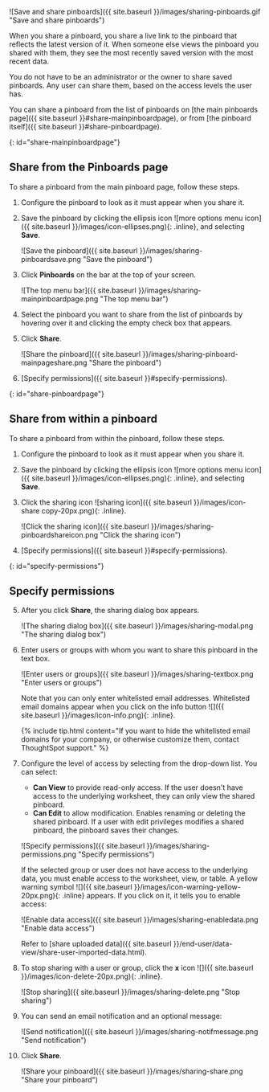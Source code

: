 ![Save and share pinboards]({{ site.baseurl }}/images/sharing-pinboards.gif "Save and share pinboards")
<!--{% include image.html file="sharing-pinboards.gif" title="Save and share pinboards" alt="Learn how to save and share pinboards in ThoughtSpot." caption="Save and share pinboards" %}-->

When you share a pinboard, you share a live link to the pinboard that reflects the latest version of it. When someone else views the pinboard you shared with them, they see the most recently saved version with the most recent data.

You do not have to be an administrator or the owner to share saved pinboards. Any user can share them, based on the access levels the user has.

You can share a pinboard from the list of pinboards on [the main pinboards page]({{ site.baseurl }}#share-mainpinboardpage), or from [the pinboard itself]({{ site.baseurl }}#share-pinboardpage).

{: id="share-mainpinboardpage"}
## Share from the Pinboards page
To share a pinboard from the main pinboard page, follow these steps.

1. Configure the pinboard to look as it must appear when you share it.

2. Save the pinboard by clicking the ellipsis icon ![more options menu icon]({{ site.baseurl }}/images/icon-ellipses.png){: .inline}, and selecting **Save**.

    ![Save the pinboard]({{ site.baseurl }}/images/sharing-pinboardsave.png "Save the pinboard")
    <!--{% include image.html file="sharing-pinboardsave.png" title="Save the pinboard" alt="Save the pinboard by clicking the three-dot ellipsis icon and selecting save." caption="Save the pinboard" %}-->

3. Click **Pinboards** on the bar at the top of your screen.

    ![The top menu bar]({{ site.baseurl }}/images/sharing-mainpinboardpage.png "The top menu bar")
    <!--{% include image.html file="sharing-mainpinboardpage.png" title="The top menu bar" alt="Click Pinboards on the main menu bar." caption="The top menu bar" %}-->    

2. Select the pinboard you want to share from the list of pinboards by hovering over it and clicking the empty check box that appears.

3. Click **Share**.

    ![Share the pinboard]({{ site.baseurl }}/images/sharing-pinboard-mainpageshare.png "Share the pinboard")
    <!--{% include image.html file="sharing-pinboard-mainpageshare.png" title="Share the pinboard" alt="Select the pinboard you want to share and click the share button at the top left of the page." caption="Share the pinboard" %}-->

6. [Specify permissions]({{ site.baseurl }}#specify-permissions).  

{: id="share-pinboardpage"}
## Share from within a pinboard
To share a pinboard from within the pinboard, follow these steps.

1. Configure the pinboard to look as it must appear when you share it.

2. Save the pinboard by clicking the ellipsis icon ![more options menu icon]({{ site.baseurl }}/images/icon-ellipses.png){: .inline}, and selecting **Save**.

3. Click the sharing icon ![sharing icon]({{ site.baseurl }}/images/icon-share copy-20px.png){: .inline}.

    ![Click the sharing icon]({{ site.baseurl }}/images/sharing-pinboardshareicon.png "Click the sharing icon")
    <!--{% include image.html file="sharing-pinboardshareicon.png" title="Click the sharing icon" alt="Click the sharing icon to open the sharing dialog box." caption="Click the sharing icon" %}-->

5. [Specify permissions]({{ site.baseurl }}#specify-permissions).

{: id="specify-permissions"}
## Specify permissions
5. After you click **Share**, the sharing dialog box appears.

    ![The sharing dialog box]({{ site.baseurl }}/images/sharing-modal.png "The sharing dialog box")
    <!--{% include image.html file="sharing-modal.png" title="The sharing dialog box" alt="The sharing window pops up once you save your pinboard and click share." caption="The sharing dialog box" %}-->

4. Enter users or groups with whom you want to share this pinboard in the text box.

    ![Enter users or groups]({{ site.baseurl }}/images/sharing-textbox.png "Enter users or groups")
    <!--{% include image.html file="sharing-textbox.png" title="Enter users or groups" alt="Enter users or groups to share your pinboard" caption="Enter users or groups" %}-->

    Note that you can only enter whitelisted email addresses. Whitelisted email domains appear when you click on the info button ![]({{ site.baseurl }}/images/icon-info.png){: .inline}.

    {% include tip.html content="If you want to hide the whitelisted email domains for your company, or otherwise customize them, contact ThoughtSpot support." %}

5. Configure the level of access by selecting from the drop-down list. You can select:
    -   **Can View** to provide read-only access. If the user doesn't have access to the underlying worksheet, they can only view the shared pinboard.
    -   **Can Edit** to allow modification. Enables renaming or deleting the shared pinboard. If a user with edit privileges modifies a shared pinboard, the pinboard saves their changes.

    ![Specify permissions]({{ site.baseurl }}/images/sharing-permissions.png "Specify permissions")
    <!--{% include image.html file="sharing-permissions.png" title="Specify permissions" alt="Configure the level of access by choosing 'can view' or can edit'" caption="Specify permissions" %}-->

    If the selected group or user does not have access to the underlying data, you must enable access to the worksheet, view, or table. A yellow warning symbol ![]({{ site.baseurl }}/images/icon-warning-yellow-20px.png){: .inline} appears. If you click on it, it tells you to enable access:

    ![Enable data access]({{ site.baseurl }}/images/sharing-enabledata.png "Enable data access")
    <!--{% include image.html file="sharing-enabledata.png" title="Enable data access" alt="ThoughtSpot advises you to enable data access." caption="Enable data access" %}-->

    Refer to [share uploaded data]({{ site.baseurl }}/end-user/data-view/share-user-imported-data.html).

6. To stop sharing with a user or group, click the **x** icon ![]({{ site.baseurl }}/images/icon-delete-20px.png){: .inline}.

    ![Stop sharing]({{ site.baseurl }}/images/sharing-delete.png "Stop sharing")
    <!--{% include image.html file="sharing-delete.png" title="Stop sharing" alt="Click the 'x' icon to delete a user or group." caption="Stop sharing" %}-->

6. You can send an email notification and an optional message:

    ![Send notification]({{ site.baseurl }}/images/sharing-notifmessage.png "Send notification")
    <!--{% include image.html file="sharing-notifmessage.png" title="Send notification" alt="Send a notification email and add an optional message." caption="Send notification" %}-->  

6. Click **Share**.

    ![Share your pinboard]({{ site.baseurl }}/images/sharing-share.png "Share your pinboard")
    <!--{% include image.html file="sharing-share.png" title="Share your pinboard" alt="Click share to share your pinboard with the selected groups and users." caption="Share your pinboard" %}-->  
